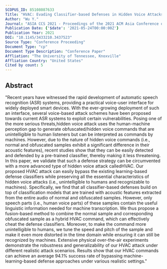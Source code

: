 ```yaml
---
SCOPUS_ID: 85108087633
Title: "HVAC: Evading Classifier-based Defenses in Hidden Voice Attacks"
Author: "Wu Y."
Journal: "ASIA CCS 2021 - Proceedings of the 2021 ACM Asia Conference on Computer and Communications Security"
Publication Date: {'$date': '2021-05-24T00:00:00Z'}
Publication Year: 2021
DOI: "10.1145/3433210.3437523"
Source Type: "Conference Proceeding"
Document Type: "cp"
Document Type Description: "Conference Paper"
Affliation: "The University of Tennessee, Knoxville"
Affliation Country: "United States"
Cited by count: 5
---
```


## Abstract
"Recent years have witnessed the rapid development of automatic speech recognition (ASR) systems, providing a practical voice-user interface for widely deployed smart devices. With the ever-growing deployment of such an interface, several voice-based attack schemes have been proposed towards current ASR systems to exploit certain vulnerabilities. Posing one of the more serious threats,hidden voice attack uses the human-machine perception gap to generate obfuscated/hidden voice commands that are unintelligible to human listeners but can be interpreted as commands by machines. However, due to the nature of hidden voice commands (i.e., normal and obfuscated samples exhibit a significant difference in their acoustic features), recent studies show that they can be easily detected and defended by a pre-trained classifier, thereby making it less threatening. In this paper, we validate that such a defense strategy can be circumvented with a more advanced type of hidden voice attack calledHVAC. Our proposed HVAC attack can easily bypass the existing learning-based defense classifiers while preserving all the essential characteristics of hidden voice attacks (i.e., unintelligible to humans and recognizable to machines). Specifically, we find that all classifier-based defenses build on top of classification models that are trained with acoustic features extracted from the entire audio of normal and obfuscated samples. However, only speech parts (i.e., human voice parts) of these samples contain the useful linguistic information needed for machine transcription. We thus propose a fusion-based method to combine the normal sample and corresponding obfuscated sample as a hybrid HVAC command, which can effectively cheat the defense classifiers. Moreover, to make the command more unintelligible to humans, we tune the speed and pitch of the sample and make it even more distorted in the time domain while ensuring it can still be recognized by machines. Extensive physical over-the-air experiments demonstrate the robustness and generalizability of our HVAC attack under different realistic attack scenarios. Results show that our HVAC commands can achieve an average 94.1% success rate of bypassing machine-learning-based defense approaches under various realistic settings."

